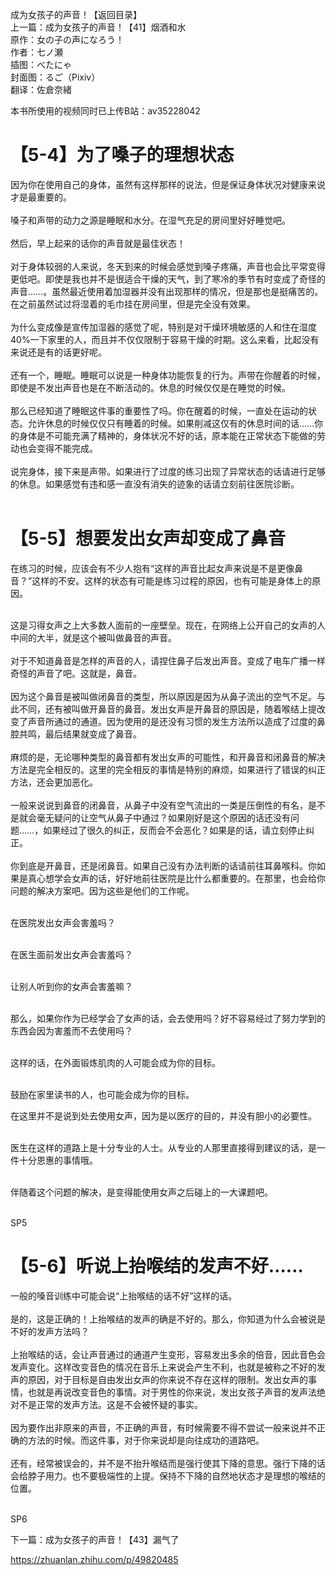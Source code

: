 成为女孩子的声音！【返回目录】 <br>
上一篇：成为女孩子的声音！【41】烟酒和水 <br>
原作：女の子の声になろう！ <br>
作者：七ノ瀬 <br>
插图：べたにゃ <br>
封面图：るご（Pixiv） <br>
翻译：佐倉奈緒 <br>


本书所使用的视频同时已上传B站：av35228042

# 【5-4】为了嗓子的理想状态

因为你在使用自己的身体，虽然有这样那样的说法，但是保证身体状况对健康来说才是最重要的。 <br> <br>
嗓子和声带的动力之源是睡眠和水分。在湿气充足的房间里好好睡觉吧。 <br> <br>
然后，早上起来的话你的声音就是最佳状态！ <br> <br>
对于身体较弱的人来说，冬天到来的时候会感觉到嗓子疼痛，声音也会比平常变得更低吧。即使是我也并不是很适合干燥的天气，到了寒冷的季节有时变成了奇怪的声音……。虽然最近使用着加湿器并没有出现那样的情况，但是那也是挺痛苦的。在之前虽然试过将湿着的毛巾挂在房间里，但是完全没有效果。 <br> <br>
为什么变成像是宣传加湿器的感觉了呢，特别是对干燥环境敏感的人和住在湿度40%一下家里的人，而且并不仅仅限制于容易干燥的时期。这么来看，比起没有来说还是有的话更好呢。 <br> <br>
还有一个，睡眠。睡眠可以说是一种身体功能恢复的行为。声带在你醒着的时候，即使是不发出声音也是在不断活动的。休息的时候仅仅是在睡觉的时候。 <br> <br>
那么已经知道了睡眠这件事的重要性了吗。你在醒着的时候，一直处在运动的状态。允许休息的时候仅仅只有睡着的时候。如果削减这仅有的休息时间的话……你的身体是不可能充满了精神的，身体状况不好的话，原本能在正常状态下能做的劳动也会变得不能完成。 <br> <br>
说完身体，接下来是声带。如果进行了过度的练习出现了异常状态的话请进行足够的休息。如果感觉有违和感一直没有消失的迹象的话请立刻前往医院诊断。 <br> <br>


# 【5-5】想要发出女声却变成了鼻音

在练习的时候，应该会有不少人抱有“这样的声音比起女声来说是不是更像鼻音？”这样的不安。这样的状态有可能是练习过程的原因，也有可能是身体上的原因。 <br> <br>


这是习得女声之上大多数人面前的一座壁垒。现在，在网络上公开自己的女声的人中间的大半，就是这个被叫做鼻音的声音。 <br> <br>
对于不知道鼻音是怎样的声音的人，请捏住鼻子后发出声音。变成了电车广播一样奇怪的声音了吧。这就是，鼻音。 <br> <br>
因为这个鼻音是被叫做闭鼻音的类型，所以原因是因为从鼻子流出的空气不足。与此不同，还有被叫做开鼻音的鼻音。发出女声是开鼻音的原因是，随着喉结上提改变了声音所通过的通道。因为使用的是还没有习惯的发生方法所以造成了过度的鼻腔共鸣，最后结果就变成了鼻音。 <br> <br>
麻烦的是，无论哪种类型的鼻音都有发出女声的可能性，和开鼻音和闭鼻音的解决方法是完全相反的。这里的完全相反的事情是特别的麻烦，如果进行了错误的纠正方法，还会更加恶化。 <br> <br>
一般来说说到鼻音的闭鼻音，从鼻子中没有空气流出的一类是压倒性的有名，是不是就会毫无疑问的让空气从鼻子中通过？如果刚好是这个原因的话还没有问题……，如果经过了很久的纠正，反而会不会恶化？如果是的话，请立刻停止纠正。 <br> <br>
你到底是开鼻音，还是闭鼻音。如果自己没有办法判断的话请前往耳鼻喉科。你如果是真心想学会女声的话，好好地前往医院是比什么都重要的。在那里，也会给你问题的解决方案吧。因为这些是他们的工作呢。 <br> <br>


在医院发出女声会害羞吗？ <br> <br>


在医生面前发出女声会害羞吗？ <br> <br>


让别人听到你的女声会害羞嘛？ <br> <br>


那么，如果你作为已经学会了女声的话，会去使用吗？好不容易经过了努力学到的东西会因为害羞而不去使用吗？ <br> <br>


这样的话，在外面锻炼肌肉的人可能会成为你的目标。 <br> <br>

鼓励在家里读书的人，也可能会成为你的目标。

在这里并不是说到处去使用女声，因为是以医疗的目的，并没有胆小的必要性。 <br> <br>


医生在这样的道路上是十分专业的人士。从专业的人那里直接得到建议的话，是一件十分恩惠的事情哦。 <br> <br>

伴随着这个问题的解决，是变得能使用女声之后碰上的一大课题吧。 <br> <br>


SP5
# 【5-6】听说上抬喉结的发声不好……

一般的嗓音训练中可能会说“上抬喉结的话不好”这样的话。 <br> <br>
是的，这是正确的！上抬喉结的发声的确是不好的。那么，你知道为什么会被说是不好的发声方法吗？ <br> <br>
上抬喉结的话，会让声音通过的通道产生变形，容易发出多余的倍音，因此音色会发声变化。这样改变音色的情况在音乐上来说会产生不利，也就是被称之不好的发声的原因，对于目标是自由发出女声的你来说不存在这样的限制。发出女声的事情，也就是再说改变音色的事情。对于男性的你来说，发出女孩子声音的发声法绝对不是正常的发声方法。这是不会被怀疑的事实。 <br> <br>
因为要作出非原来的声音，不正确的声音，有时候需要不得不尝试一般来说并不正确的方法的时候。而这件事，对于你来说却是向往成功的道路吧。 <br> <br>
还有，经常被误会的，并不是不抬升喉结而是强行使其下降的意思。强行下降的话会给脖子用力。也不要极端性的上提。保持不下降的自然地状态才是理想的喉结的位置。 <br> <br>


SP6

下一篇：成为女孩子的声音！【43】漏气了 <br>


https://zhuanlan.zhihu.com/p/49820485
